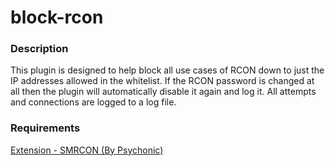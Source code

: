 # block-rcon

### Description
This plugin is designed to help block all use cases of RCON down to just the IP addresses allowed in the whitelist. If the RCON password is changed at all then the plugin will automatically disable it again and log it. All attempts and connections are logged to a log file.

### Requirements
[Extension - SMRCON (By Psychonic)](https://forums.alliedmods.net/showthread.php?t=168403)
